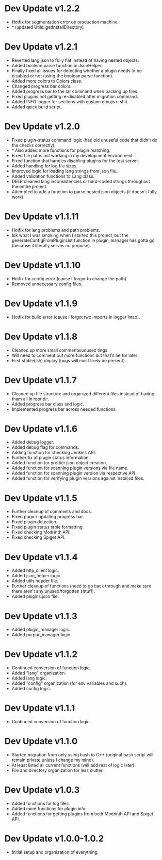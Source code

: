 # Dev Update v1.2.2
- Hotfix for segmentation error on production machine.
- ^ (updated Utils::getInstallDirectory)

# Dev Update v1.2.1
- Reverted lang json to fully flat instead of having nested objects.
- Added boolean parse function in JsonHelper.
- Finally fixed all issues for detecting whether a plugin needs to be disabled or not (using the boolean parse function).
- Added more colors to Colors class.
- Changed progress bar colors.
- Added progress bar to the tar command when backing up files.
- Fixed plugins not getting re-disabled after migration command.
- Added INFO logger for sections with custom emojis n shit.
- Added quick build script.

# Dev Update v1.2.0
- Fixed plugin-status command logic (had old unuseful code that didn't do the checks correctly).
- ^ Also added more functions for plugin matching.
- Fixed file paths not working in my development environment.
- Fixed function that handles disabling plugins for the test server.
- Added handling for log file sizes.
- Improved logic for loading lang strings from json file.
- Added validation functions to Lang class.
- DEEP cleaned lang inconsistencies or hard-coded strings throughout the entire project.
- Attempted to add a function to parse nested json objects (it doesn't fully work).

# Dev Update v1.1.11
- Hotfix for lang problems and path problems.
- Idk what I was smoking when I started this project, but the generateConfigFromPluginList function in plugin_manager has gotta go (because it literally serves no purpose).

# Dev Update v1.1.10
- Hotfix for config error (cause i forgor to change the path).
- Removed unnecessary config files.

# Dev Update v1.1.9
- Hotfix for build error (cause i forgot two imports in logger lmao).

# Dev Update v1.1.8
- Cleaned up more small comments/unused tings.
- Will need to comment out more functions but that'll be for later
- First stable(ish) deploy (bugs will most likely be present).

# Dev Update v1.1.7
- Cleaned up file structure and organized different files instead of having them all in root dir.
- Added progress bar class and logic.
- Implemented progress bar across needed functions.

# Dev Update v1.1.6
- Added debug logger.
- Added debug flag for commands.
- Adding function for checking Jenkins API.
- Further fix of plugin status information.
- Added function for prettier json object creation.
- Added function for scanning plugin versions via file name.
- Added function for scanning plugin version via respective API.
- Added function for verifying plugin versions against installed files.

# Dev Update v1.1.5
- Further cleanup of comments and docs.
- Fixed purpur updating progress bar.
- Fixed plugin detection.
- Fixed plugin status table formatting.
- Fixed checking Modrinth API.
- Fixed checking Spiget API.

# Dev Update v1.1.4
- Added http_client logic.
- Added json_helper logic.
- Added utils header file.
- Further cleanup of functions (need to go back through and make sure there aren't any unused/forgotten shtuff).
- Added plugins.json file.

# Dev Update v1.1.3
- Added plugin_manager logic.
- Added purpur_manager logic.

# Dev Update v1.1.2
- Continued conversion of function logic.
- Added "lang" organization.
- Added lang logic.
- Added "config" organization (for env variables and such).
- Added config logic.

# Dev Update v1.1.1
- Continued conversion of function logic. 

# Dev Update v1.1.0
- Started migration from only using bash to C++ (original bash script will remain private unless I change my mind).
- At least listed all current functions (will add rest of logic later).
- File and directory organization for less clutter.

# Dev Update v1.0.3
- Added functions for log files.
- Added more functions for plugin info.
- Added functions for getting plugins from both Modrinth API and Spiget API.

# Dev Update v1.0.0-1.0.2
- Initial setup and organization of everything.